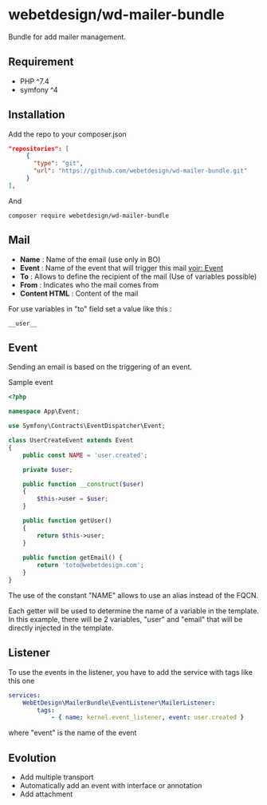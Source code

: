 # webetdesign/wd-mailer-bundle

Bundle for add mailer management.

## Requirement
- PHP ^7.4
- symfony ^4

## Installation
Add the repo to your composer.json

```json
"repositories": [
	 {
	   "type": "git",
	   "url": "https://github.com/webetdesign/wd-mailer-bundle.git"
	 }
],
```

 And 

```
composer require webetdesign/wd-mailer-bundle
```

## Mail

- **Name** : Name of the email (use only in BO)
- **Event** : Name of the event that will trigger this mail [voir: Event](#event)
- **To** : Allows to define the recipient of the mail (Use of variables possible)
- **From** : Indicates who the mail comes from
- **Content HTML** : Content of the mail

For use variables in "to" field set a value like this :
 ```
 __user__
 ```

## Event
Sending an email is based on the triggering of an event.

Sample event
```php
<?php

namespace App\Event;

use Symfony\Contracts\EventDispatcher\Event;

class UserCreateEvent extends Event
{
    public const NAME = 'user.created';

    private $user;

    public function __construct($user)
    {
        $this->user = $user;
    }

    public function getUser()
    {
        return $this->user;
    }
    
    public function getEmail() {
        return 'toto@webetdesign.com';
    }
}
```
The use of the constant "NAME" allows to use an alias instead of the FQCN. 

Each getter will be used to determine the name of a variable in the template. In this example, there will be 2 variables, "user" and "email" that will be directly injected in the template.

## Listener
To use the events in the listener, you have to add the service with tags like this one
```yaml
services:
    WebEtDesign\MailerBundle\EventListener\MailerListener:
        tags:
            - { name: kernel.event_listener, event: user.created }
```
where "event" is the name of the event

## Evolution 

- Add multiple transport 
- Automatically add an event with interface or annotation
- Add attachment